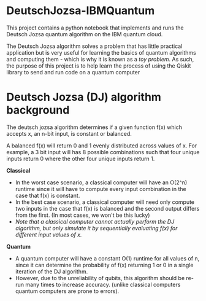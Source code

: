 # DeutschJozsa-IBMQuantum
This project contains a python notebook that implements and runs the Deutsch Jozsa quantum algorithm on the IBM quantum cloud.

The Deutsch Jozsa algorithm solves a problem that has little practical application but is very useful for learning the basics of quantum algorithms and computing them - which is why it is known as a _toy problem_.
As such, the purpose of this project is to help learn the process of using the Qiskit library to send and run code on a quantum computer

# Deutsch Jozsa (DJ) algorithm background
The deutsch jozsa algorithm determines if a given function f(x) which accepts x, an n-bit input, is constant or balanced.

A balanced f(x) will return 0 and 1 evenly distributed across values of x.
For example, a 3 bit input will has 8 possible combinations such that four unique inputs return 0 where the other four unique inputs return 1.

**Classical**
* In the worst case scenario, a classical computer will have an O(2^n) runtime since it will have to compute every input combination in the case that f(x) is constant.
* In the best case scenario, a classical computer will need only compute two inputs in the case that f(x) is balanced and the second output differs from the first. (In most cases, we won't be this lucky)
* _Note that a classical computer cannot actually perform the DJ algorithm, but only simulate it by sequentially evaluating f(x) for different input values of x._

**Quantum**
* A quantum computer will have a constant O(1) runtime for all values of n, since it can determine the probability of f(x) returning 1 or 0 in a single iteration of the DJ algorithm.
* However, due to the unreliability of qubits, this algorithm should be re-run many times to increase accuracy. (unlike classical computers quantum computers are prone to errors).
